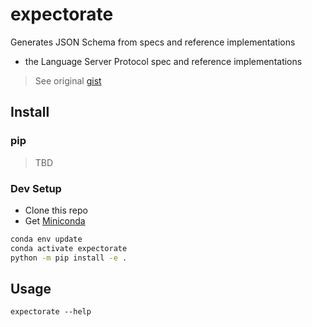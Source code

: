 # expectorate

Generates JSON Schema from specs and reference implementations
- the Language Server Protocol spec and reference implementations

> See original [gist](https://gist.github.com/bollwyvl/7a128978b8ae89ab02bbd5b84d07a4b7)

## Install

### pip
> TBD

### Dev Setup

- Clone this repo
- Get [Miniconda](https://docs.conda.io/en/latest/miniconda.html)

```bash
conda env update
conda activate expectorate
python -m pip install -e .
```

## Usage

```
expectorate --help
```
